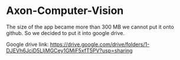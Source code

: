 # Axon-Computer-Vision
The size of the app became more than 300 MB we cannot put it onto github. So we decided to put it into google drive.

Google drive link:  https://drive.google.com/drive/folders/1-DJEVh6JciD5LIjMGCey1GMiF5xfT5PV?usp=sharing
